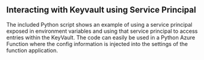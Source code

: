## Interacting with Keyvault using Service Principal

The included Python script shows an example of using a service principal exposed in environment variables
and using that service principal to access entries within the KeyVault.  The code can easily be used in
a Python Azure Function where the config information is injected into the settings of the function application.
